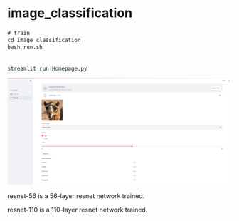 # image_classification

```
# train
cd image_classification
bash run.sh


streamlit run Homepage.py
```

![8405b8e75d5675d98248631a8e3caae](image/predict.png)

resnet-56 is a 56-layer resnet network trained. 

resnet-110 is a 110-layer resnet network trained.
